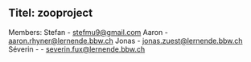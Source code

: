 Titel:    zooproject
----------------------------------------------
Members:  Stefan - stefmu9@gmail.com
          Aaron - aaron.rhyner@lernende.bbw.ch
          Jonas - jonas.zuest@lernende.bbw.ch
          Séverin -  - severin.fux@lernende.bbw.ch
